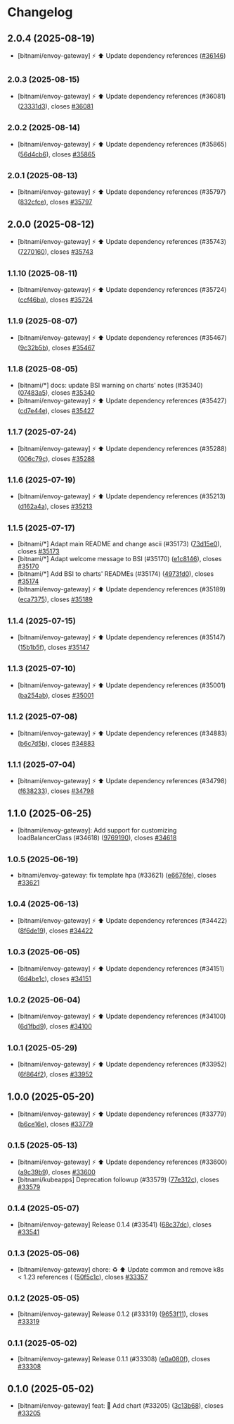 # Changelog

## 2.0.4 (2025-08-19)

* [bitnami/envoy-gateway] :zap: :arrow_up: Update dependency references ([#36146](https://github.com/bitnami/charts/pull/36146))

## <small>2.0.3 (2025-08-15)</small>

* [bitnami/envoy-gateway] :zap: :arrow_up: Update dependency references (#36081) ([23331d3](https://github.com/bitnami/charts/commit/23331d3844a8a81d3b51e791d80fd3ccc49a22e1)), closes [#36081](https://github.com/bitnami/charts/issues/36081)

## <small>2.0.2 (2025-08-14)</small>

* [bitnami/envoy-gateway] :zap: :arrow_up: Update dependency references (#35865) ([56d4cb6](https://github.com/bitnami/charts/commit/56d4cb6682dd17b9158d071e3d6a3ca1481f3e7d)), closes [#35865](https://github.com/bitnami/charts/issues/35865)

## <small>2.0.1 (2025-08-13)</small>

* [bitnami/envoy-gateway] :zap: :arrow_up: Update dependency references (#35797) ([832cfce](https://github.com/bitnami/charts/commit/832cfce3f3ee698ef0711c5623fb70738736612f)), closes [#35797](https://github.com/bitnami/charts/issues/35797)

## 2.0.0 (2025-08-12)

* [bitnami/envoy-gateway] :zap: :arrow_up: Update dependency references (#35743) ([7270160](https://github.com/bitnami/charts/commit/7270160dbe7b55fe1c6893938d7d8c357618cc76)), closes [#35743](https://github.com/bitnami/charts/issues/35743)

## <small>1.1.10 (2025-08-11)</small>

* [bitnami/envoy-gateway] :zap: :arrow_up: Update dependency references (#35724) ([ccf46ba](https://github.com/bitnami/charts/commit/ccf46baed623598456b9310844428c2641ffc25b)), closes [#35724](https://github.com/bitnami/charts/issues/35724)

## <small>1.1.9 (2025-08-07)</small>

* [bitnami/envoy-gateway] :zap: :arrow_up: Update dependency references (#35467) ([9c32b5b](https://github.com/bitnami/charts/commit/9c32b5b5cc5556e87cde1c525b90be9052796c5f)), closes [#35467](https://github.com/bitnami/charts/issues/35467)

## <small>1.1.8 (2025-08-05)</small>

* [bitnami/*] docs: update BSI warning on charts' notes (#35340) ([07483a5](https://github.com/bitnami/charts/commit/07483a5ed964b409266dc025e4b55bf2eb0f621c)), closes [#35340](https://github.com/bitnami/charts/issues/35340)
* [bitnami/envoy-gateway] :zap: :arrow_up: Update dependency references (#35427) ([cd7e44e](https://github.com/bitnami/charts/commit/cd7e44e4399c3f841d9dfd9146598da4b32c70c0)), closes [#35427](https://github.com/bitnami/charts/issues/35427)

## <small>1.1.7 (2025-07-24)</small>

* [bitnami/envoy-gateway] :zap: :arrow_up: Update dependency references (#35288) ([006c79c](https://github.com/bitnami/charts/commit/006c79c411506811d57e7c612d2d8ec40eac4c97)), closes [#35288](https://github.com/bitnami/charts/issues/35288)

## <small>1.1.6 (2025-07-19)</small>

* [bitnami/envoy-gateway] :zap: :arrow_up: Update dependency references (#35213) ([d162a4a](https://github.com/bitnami/charts/commit/d162a4af7205bb23064fb7b2c477fbbdb384566c)), closes [#35213](https://github.com/bitnami/charts/issues/35213)

## <small>1.1.5 (2025-07-17)</small>

* [bitnami/*] Adapt main README and change ascii (#35173) ([73d15e0](https://github.com/bitnami/charts/commit/73d15e03e04647efa902a1d14a09ea8657429cd0)), closes [#35173](https://github.com/bitnami/charts/issues/35173)
* [bitnami/*] Adapt welcome message to BSI (#35170) ([e1c8146](https://github.com/bitnami/charts/commit/e1c8146831516fb35de736a6f3fd10e5e7a44286)), closes [#35170](https://github.com/bitnami/charts/issues/35170)
* [bitnami/*] Add BSI to charts' READMEs (#35174) ([4973fd0](https://github.com/bitnami/charts/commit/4973fd08dd7e95398ddcc4054538023b542e19f2)), closes [#35174](https://github.com/bitnami/charts/issues/35174)
* [bitnami/envoy-gateway] :zap: :arrow_up: Update dependency references (#35189) ([eca7375](https://github.com/bitnami/charts/commit/eca73755cdd1d01c32460c9f43c2ff4ca4da0c24)), closes [#35189](https://github.com/bitnami/charts/issues/35189)

## <small>1.1.4 (2025-07-15)</small>

* [bitnami/envoy-gateway] :zap: :arrow_up: Update dependency references (#35147) ([15b1b5f](https://github.com/bitnami/charts/commit/15b1b5f3dc9520fe914cc0e0a74563ca6abf0c51)), closes [#35147](https://github.com/bitnami/charts/issues/35147)

## <small>1.1.3 (2025-07-10)</small>

* [bitnami/envoy-gateway] :zap: :arrow_up: Update dependency references (#35001) ([ba254ab](https://github.com/bitnami/charts/commit/ba254abfa1377b093b2014bb3cc93e5af312c339)), closes [#35001](https://github.com/bitnami/charts/issues/35001)

## <small>1.1.2 (2025-07-08)</small>

* [bitnami/envoy-gateway] :zap: :arrow_up: Update dependency references (#34883) ([b6c7d5b](https://github.com/bitnami/charts/commit/b6c7d5b881ddb943694177de17f24fcde4c3c667)), closes [#34883](https://github.com/bitnami/charts/issues/34883)

## <small>1.1.1 (2025-07-04)</small>

* [bitnami/envoy-gateway] :zap: :arrow_up: Update dependency references (#34798) ([f638233](https://github.com/bitnami/charts/commit/f638233febeb4aa7760e7ab5b7ea907e05e3b3fa)), closes [#34798](https://github.com/bitnami/charts/issues/34798)

## 1.1.0 (2025-06-25)

* [bitnami/envoy-gateway]: Add support for customizing loadBalancerClass (#34618) ([9769190](https://github.com/bitnami/charts/commit/9769190aa7f7c3244a458f0abb89a68d899ea450)), closes [#34618](https://github.com/bitnami/charts/issues/34618)

## <small>1.0.5 (2025-06-19)</small>

* bitnami/envoy-gateway: fix template hpa (#33621) ([e6676fe](https://github.com/bitnami/charts/commit/e6676febc2ef79222d7342dbe1d83caa1fbcee0a)), closes [#33621](https://github.com/bitnami/charts/issues/33621)

## <small>1.0.4 (2025-06-13)</small>

* [bitnami/envoy-gateway] :zap: :arrow_up: Update dependency references (#34422) ([8f6de19](https://github.com/bitnami/charts/commit/8f6de19ad1e2c0d54a25eb35bcb2e3d86ae44592)), closes [#34422](https://github.com/bitnami/charts/issues/34422)

## <small>1.0.3 (2025-06-05)</small>

* [bitnami/envoy-gateway] :zap: :arrow_up: Update dependency references (#34151) ([6d4be1c](https://github.com/bitnami/charts/commit/6d4be1cc84878ff60fe7127e52d5076ad137b1cb)), closes [#34151](https://github.com/bitnami/charts/issues/34151)

## <small>1.0.2 (2025-06-04)</small>

* [bitnami/envoy-gateway] :zap: :arrow_up: Update dependency references (#34100) ([6d1fbd9](https://github.com/bitnami/charts/commit/6d1fbd994e5f241a502c5dec399e354648cb4938)), closes [#34100](https://github.com/bitnami/charts/issues/34100)

## <small>1.0.1 (2025-05-29)</small>

* [bitnami/envoy-gateway] :zap: :arrow_up: Update dependency references (#33952) ([6f864f2](https://github.com/bitnami/charts/commit/6f864f284cafa51ef996b47a2be8a963cb23f30c)), closes [#33952](https://github.com/bitnami/charts/issues/33952)

## 1.0.0 (2025-05-20)

* [bitnami/envoy-gateway] :zap: :arrow_up: Update dependency references (#33779) ([b6ce16e](https://github.com/bitnami/charts/commit/b6ce16ec73428c15857b1288ecfcfecde5046468)), closes [#33779](https://github.com/bitnami/charts/issues/33779)

## <small>0.1.5 (2025-05-13)</small>

* [bitnami/envoy-gateway] :zap: :arrow_up: Update dependency references (#33600) ([a9c39b9](https://github.com/bitnami/charts/commit/a9c39b9c0bedec6648789b28e300954f9df50e8f)), closes [#33600](https://github.com/bitnami/charts/issues/33600)
* [bitnami/kubeapps] Deprecation followup (#33579) ([77e312c](https://github.com/bitnami/charts/commit/77e312c1772d4d7c4dc5d3ac0e80f4e452e3a062)), closes [#33579](https://github.com/bitnami/charts/issues/33579)

## <small>0.1.4 (2025-05-07)</small>

* [bitnami/envoy-gateway] Release 0.1.4 (#33541) ([68c37dc](https://github.com/bitnami/charts/commit/68c37dcf1363b40e1a14e7b76a46dbc5e7d5b0a1)), closes [#33541](https://github.com/bitnami/charts/issues/33541)

## <small>0.1.3 (2025-05-06)</small>

* [bitnami/envoy-gateway] chore: :recycle: :arrow_up: Update common and remove k8s < 1.23 references ( ([50f5c1c](https://github.com/bitnami/charts/commit/50f5c1c3332132862159af01f9f0a7d6afd05447)), closes [#33357](https://github.com/bitnami/charts/issues/33357)

## <small>0.1.2 (2025-05-05)</small>

* [bitnami/envoy-gateway] Release 0.1.2 (#33319) ([9653f11](https://github.com/bitnami/charts/commit/9653f11546f005c0e51c7589e0d29f2230f3debf)), closes [#33319](https://github.com/bitnami/charts/issues/33319)

## <small>0.1.1 (2025-05-02)</small>

* [bitnami/envoy-gateway] Release 0.1.1 (#33308) ([e0a080f](https://github.com/bitnami/charts/commit/e0a080fcf4982dec54156d0b24361f377e18e982)), closes [#33308](https://github.com/bitnami/charts/issues/33308)

## 0.1.0 (2025-05-02)

* [bitnami/envoy-gateway] feat: :tada: Add chart (#33205) ([3c13b68](https://github.com/bitnami/charts/commit/3c13b68d21f4042d34e51c8b0dd25966db945507)), closes [#33205](https://github.com/bitnami/charts/issues/33205)
